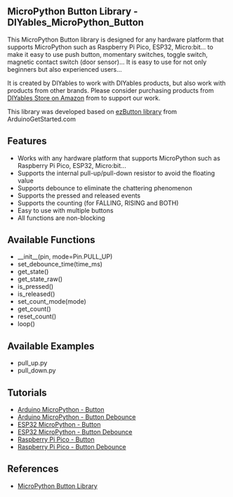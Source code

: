 ## MicroPython Button Library - DIYables_MicroPython_Button
This MicroPython Button library is designed for any hardware platform that supports MicroPython such as Raspberry Pi Pico, ESP32, Micro:bit... to make it easy to use push button, momentary switches, toggle switch, magnetic contact switch (door sensor)... It is easy to use for not only beginners but also experienced users...

It is created by DIYables to work with DIYables products, but also work with products from other brands. Please consider purchasing products from [DIYables Store on Amazon](https://amazon.com/diyables) from to support our work.

This library was developed based on [ezButton library](https://arduinogetstarted.com/tutorials/arduino-button-library) from ArduinoGetStarted.com



Features
----------------------------
* Works with any hardware platform that supports MicroPython such as Raspberry Pi Pico, ESP32, Micro:bit...
* Supports the internal pull-up/pull-down resistor to avoid the floating value
* Supports debounce to eliminate the chattering phenomenon
* Supports the pressed and released events
* Supports the counting (for FALLING, RISING and BOTH)
* Easy to use with multiple buttons
* All functions are non-blocking 


Available Functions
----------------------------
* \_\_init\_\_(pin, mode=Pin.PULL_UP)
* set_debounce_time(time_ms)
* get_state()
* get_state_raw()
* is_pressed()
* is_released()
* set_count_mode(mode)
* get_count()
* reset_count()
* loop()


Available Examples
----------------------------
* pull_up.py
* pull_down.py



Tutorials
----------------------------
* [Arduino MicroPython - Button](https://newbiely.com/tutorials/arduino-micropython/arduino-micropython-button)
* [Arduino MicroPython - Button Debounce](https://newbiely.com/tutorials/arduino-micropython/arduino-micropython-button-debounce)
* [ESP32 MicroPython - Button](https://newbiely.com/tutorials/esp32-micropython/esp32-micropython-button)
* [ESP32 MicroPython - Button Debounce](https://newbiely.com/tutorials/esp32-micropython/esp32-micropython-button-debounce)
* [Raspberry Pi Pico - Button](https://newbiely.com/tutorials/raspberry-pico/raspberry-pi-pico-button)
* [Raspberry Pi Pico - Button Debounce](https://newbiely.com/tutorials/raspberry-pico/raspberry-pi-pico-button-debounce)


References
----------------------------
* [MicroPython Button Library](https://newbiely.com/tutorials/micropython/micropython-button-library)
